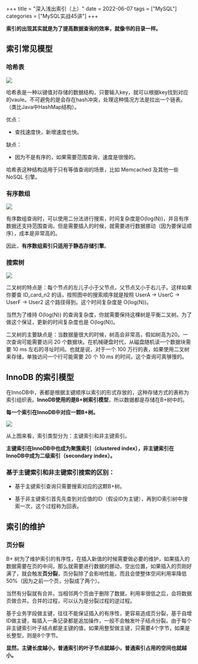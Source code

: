+++
title = "深入浅出索引（上）"
date = 2022-06-07
tags = ["MySQL"]
categories = ["MySQL实战45讲"]
+++


**索引的出现其实就是为了提高数据查询的效率，就像书的目录一样。**

## 索引常见模型

### 哈希表
![](http://qiniu.xiaocm.com/blog/img/20220607160718.png)

哈希表是一种以键值对存储的数据结构，只要输入key，就可以根据key找到对应的vaule。不可避免的是会存在hash冲突，处理这种情况方法是拉出一个链表。（类比Java中HashMap结构）。

优点：
- 查找速度快，新增速度也快。

缺点：
- 因为不是有序的，如果需要范围查询，速度是很慢的。

哈希表这种结构适用于只有等值查询的场景，比如 Memcached 及其他一些 NoSQL 引擎。


### 有序数组
![](http://qiniu.xiaocm.com/blog/img/20220607160727.png)

有序数组查询时，可以使用二分法进行搜索，时间复杂度是O(log(N))，并且有序数据还支持范围查询。但是需要插入的时候，就需要进行数据挪动（因为要保证顺序），成本是非常高的。

因此，**有序数组索引只适用于静态存储引擎**。

### 搜索树
![](http://qiniu.xiaocm.com/blog/img/20220607160741.png)

二叉树的特点是：每个节点的左儿子小于父节点，父节点又小于右儿子。这样如果你要查 ID_card_n2 的话，按照图中的搜索顺序就是按照 UserA -> UserC -> UserF -> User2 这个路径得到。这个时间复杂度是 O(log(N))。

当然为了维持 O(log(N)) 的查询复杂度，你就需要保持这棵树是平衡二叉树。为了做这个保证，更新的时间复杂度也是 O(log(N))。

二叉树的主要缺点是：当数据量很大的时候，树高会非常高，假如树高为20。一次查询可能需要访问 20 个数据块。在机械硬盘时代，从磁盘随机读一个数据块需要 10 ms 左右的寻址时间。也就是说，对于一个 100 万行的表，如果使用二叉树来存储，单独访问一个行可能需要 20 个 10 ms 的时间，这个查询可真够慢的。

## InnoDB 的索引模型

在InnoDB中，表都是根据主键顺序以索引的形式存放的，这种存储方式的表称为索引组织表。**InnoDB使用的是B+树索引模型**，所以数据都是存储在B+树中的。

**每一个索引在InnoDB中对应一颗B+树。**

![](http://qiniu.xiaocm.com/blog/img/20220607162535.png)

从上图来看，索引类型分为：主键索引和非主键索引。

**主键索引在InnoDB中也成为聚簇索引（clustered index），非主键索引在InnoDB中成为二级索引（secondary index）。**

### 基于主键索引和非主键索引搜索的区别：

- 基于主键索引查询只需要搜索对应的这颗B+树。

- 基于非主键索引首先先查到对应值的ID（假设ID为主键），再到ID索引树中搜索一次，这个过程称为回表。

## 索引的维护

### 页分裂

B+ 树为了维护索引的有序性，在插入新值的时候需要做必要的维护，如果插入的数据需要在页的中间，那么就需要进行数据的挪动，空出位置，如果插入的页刚好满了，就会触发**页分裂**，页分裂除了会影响性能，而且会使整体空间利用率降低50%（因为之前一个页，分裂成了两个）。

当然有分裂就有合并。当相邻两个页由于删除了数据，利用率很低之后，会将数据页做合并。合并的过程，可以认为是分裂过程的逆过程。

基于业务字段做主键，往往不能保证插入的有序性，更容易造成页分裂，基于自增ID做主键，每插入一条记录都是追加操作，一般不会触发叶子结点分裂。由于每个非主键索引叶子结点都是主键的值，如果用整型做主键，只需要4个字节，如果是长整型，则是8个字节。

**显然，主键长度越小，普通索引的叶子节点就越小，普通索引占用的空间也就越小。**
